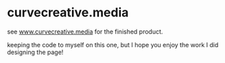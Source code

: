 # curvecreative.media

see www.curvecreative.media for the finished product.

keeping the code to myself on this one, but I hope you enjoy the work I did designing the page!
